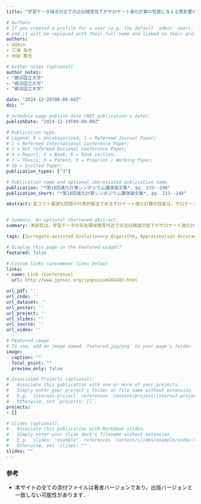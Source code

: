 ```yaml
---
title: "学習データ端点付近での近似精度低下がサロゲート進化計算の性能に与える悪影響の分析とその抑制"

# Authors
# If you created a profile for a user (e.g. the default `admin` user), write the username (folder name) here 
# and it will be replaced with their full name and linked to their profile.
authors:
- admin
- 三浦 岳也
- 中田 雅也

# Author notes (optional)
author_notes:
- "横浜国立大学"
- "横浜国立大学"
- "横浜国立大学"

date: "2024-12-20T00:00:00Z"
doi: ""

# Schedule page publish date (NOT publication's date).
publishDate: "2024-12-19T00:00:00Z"

# Publication type.
# Legend: 0 = Uncategorized; 1 = Refereed Journal Paper;
# 2 = Refereed International Conference Paper;
# 3 = Not refereed National Conference Paper;
# 4 = Report; 5 = Book; 6 = Book section;
# 7 = Thesis; 8 = Patent; 9 = Preprint / Working Paper;
# 10 = Invited Paper;
publication_types: ["3"]

# Publication name and optional abbreviated publication name.
publication: "*第18回進化計算シンポジウム講演論文集*, pp. 233--240"
publication_short: "*第18回進化計算シンポジウム講演論文集*, pp. 233--240"

abstract: 高コスト最適化問題の代表的解法であるサロゲート進化計算の性能は，サロゲートの性能に依存するため，これを適切に管理する必要がある．既存の多くのサロゲート進化計算は，目的関数を近似するサロゲートを構築し，学習データの存在する範囲，つまり各決定変数の最小値から最大値で定義される領域を進化計算で探索する．しかしながら，一般に，領域の境界付近では，応答する学習データ点数の少なさゆえに，サロゲートの近似精度が低下する．そのため，境界付近での近似精度が低いサロゲートにより，解探索が誤った方向に促される可能性がある．そこで本研究は，この境界付近での近似精度の低下がサロゲート進化計算に与える影響を分析し，その抑制方法を検討する．具体的には，サロゲートを構築した後に，探索範囲を制限することで，近似精度が高い領域でのみ探索して最適化性能を向上できるかを調査する．対照実験として，探索範囲を変えない場合，拡張させた場合も検討し，傾向がサロゲートの学習データ・使用する機械学習モデル・使用する進化計算に依存せず普遍的であるかを調査する．また，既存のサロゲート進化計算や実問題でも幅広く検証する．


# Summary. An optional shortened abstract.
summary: 本研究は，学習データの存在領域境界付近での近似精度の低下がサロゲート進化計算に与える影響を分析し，その抑制方法を検討する．

tags: [Surrogate-assisted Evolutionary Algorithm, Approximation Accuracy, Training Data Boundary, Radial Basis Function Network, Gaussian Process, Differential Evolution, Particle Swarm Optimization]

# Display this page in the Featured widget?
featured: false

# Custom links (uncomment lines below)
links:
- name: Link (Conference)
  url: http://www.jpnsec.org/symposium202403.html

url_pdf: ''
url_code: ''
url_dataset: ''
url_poster: ''
url_project: ''
url_slides: ''
url_source: ''
url_video: ''

# Featured image
# To use, add an image named `featured.jpg/png` to your page's folder. 
image:
  caption: ""
  focal_point: ""
  preview_only: false

# Associated Projects (optional).
#   Associate this publication with one or more of your projects.
#   Simply enter your project's folder or file name without extension.
#   E.g. `internal-project` references `content/project/internal-project/index.md`.
#   Otherwise, set `projects: []`.
projects:
- []

# Slides (optional).
#   Associate this publication with Markdown slides.
#   Simply enter your slide deck's filename without extension.
#   E.g. `slides: "example"` references `content/slides/example/index.md`.
#   Otherwise, set `slides: ""`.
slides: ""
---
```



### 参考

- 本サイトの全ての添付ファイルは著者バージョンであり，出版バージョンと一致しない可能性があります．
